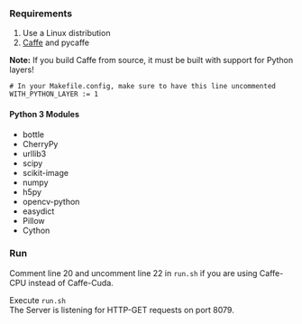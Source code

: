 ### Requirements
1. Use a Linux distribution
2. [Caffe](http://caffe.berkeleyvision.org/) and pycaffe

**Note:** If you build Caffe from source, it must be built with support for Python layers!

```
# In your Makefile.config, make sure to have this line uncommented
WITH_PYTHON_LAYER := 1
```

#### Python 3 Modules
- bottle
- CherryPy
- urllib3
- scipy
- scikit-image
- numpy
- h5py
- opencv-python
- easydict
- Pillow
- Cython

### Run
Comment line 20 and uncomment line 22 in ```run.sh``` if you are using Caffe-CPU instead of Caffe-Cuda.

Execute ```run.sh```  
The Server is listening for HTTP-GET requests on port 8079.